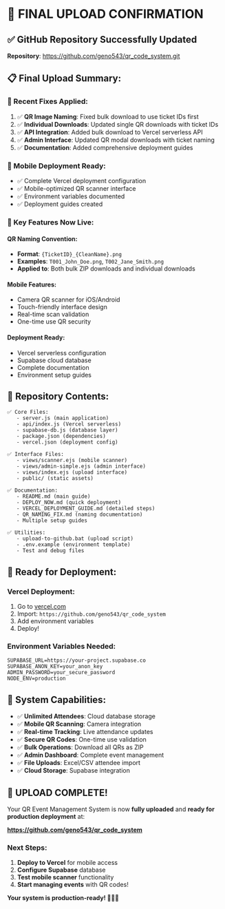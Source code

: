 # 🎉 FINAL UPLOAD CONFIRMATION

## ✅ **GitHub Repository Successfully Updated**

**Repository**: https://github.com/geno543/qr_code_system.git

## 📋 **Final Upload Summary:**

### **🔧 Recent Fixes Applied:**
1. ✅ **QR Image Naming**: Fixed bulk download to use ticket IDs first
2. ✅ **Individual Downloads**: Updated single QR downloads with ticket IDs  
3. ✅ **API Integration**: Added bulk download to Vercel serverless API
4. ✅ **Admin Interface**: Updated QR modal downloads with ticket naming
5. ✅ **Documentation**: Added comprehensive deployment guides

### **📱 Mobile Deployment Ready:**
- ✅ Complete Vercel deployment configuration
- ✅ Mobile-optimized QR scanner interface
- ✅ Environment variables documented
- ✅ Deployment guides created

### **🎯 Key Features Now Live:**

#### **QR Naming Convention:**
- **Format**: `{TicketID}_{CleanName}.png`
- **Examples**: `T001_John_Doe.png`, `T002_Jane_Smith.png`
- **Applied to**: Both bulk ZIP downloads and individual downloads

#### **Mobile Features:**
- Camera QR scanner for iOS/Android
- Touch-friendly interface design  
- Real-time scan validation
- One-time use QR security

#### **Deployment Ready:**
- Vercel serverless configuration
- Supabase cloud database
- Complete documentation
- Environment setup guides

## 📁 **Repository Contents:**

```
✅ Core Files:
   - server.js (main application)
   - api/index.js (Vercel serverless)
   - supabase-db.js (database layer)
   - package.json (dependencies)
   - vercel.json (deployment config)

✅ Interface Files:
   - views/scanner.ejs (mobile scanner)
   - views/admin-simple.ejs (admin interface)
   - views/index.ejs (upload interface)
   - public/ (static assets)

✅ Documentation:
   - README.md (main guide)
   - DEPLOY_NOW.md (quick deployment)
   - VERCEL_DEPLOYMENT_GUIDE.md (detailed steps)
   - QR_NAMING_FIX.md (naming documentation)
   - Multiple setup guides

✅ Utilities:
   - upload-to-github.bat (upload script)
   - .env.example (environment template)
   - Test and debug files
```

## 🚀 **Ready for Deployment:**

### **Vercel Deployment:**
1. Go to [vercel.com](https://vercel.com)
2. Import: `https://github.com/geno543/qr_code_system`
3. Add environment variables
4. Deploy!

### **Environment Variables Needed:**
```
SUPABASE_URL=https://your-project.supabase.co
SUPABASE_ANON_KEY=your_anon_key
ADMIN_PASSWORD=your_secure_password
NODE_ENV=production
```

## 🎯 **System Capabilities:**

- ✅ **Unlimited Attendees**: Cloud database storage
- ✅ **Mobile QR Scanning**: Camera integration
- ✅ **Real-time Tracking**: Live attendance updates
- ✅ **Secure QR Codes**: One-time use validation
- ✅ **Bulk Operations**: Download all QRs as ZIP
- ✅ **Admin Dashboard**: Complete event management
- ✅ **File Uploads**: Excel/CSV attendee import
- ✅ **Cloud Storage**: Supabase integration

## 🎉 **UPLOAD COMPLETE!**

Your QR Event Management System is now **fully uploaded** and **ready for production deployment** at:

**https://github.com/geno543/qr_code_system**

### **Next Steps:**
1. **Deploy to Vercel** for mobile access
2. **Configure Supabase** database
3. **Test mobile scanner** functionality
4. **Start managing events** with QR codes!

**Your system is production-ready! 🚀📱✨**
